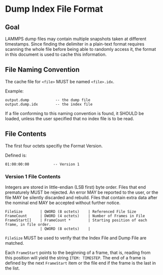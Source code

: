 # Dump Index File Format

## Goal

LAMMPS dump files may contain multiple snapshots taken at different timestamps. Since finding the delimiter in a plain-text format requires scanning the whole file before being able to randomly access it, the format in this document is used to cache this information.

## File Naming Convention

The cache file for `<file>` MUST be named `<file>.idx`.

Example:
```
output.dump            -- the dump file
output.dump.idx        -- the index file
```

If a file conforming to this naming convention is found, it SHOULD be loaded, unless the user specified that no index file is to be read.

## File Contents

The first four octets specifiy the Format Version.

Defined is:
```
01:00:00:00           -- Version 1
```

### Version 1 File Contents

Integers are stored in little-endian (LSB first) byte order. Files that end prematurely MUST be rejected. An error MAY be reported to the user, or the file MAY be silently discarded and rebuild. Files that contain extra data after the nominal end MAY be accepted without further notice.

```
FileSize        | QWORD (8 octets)    | Referenced File Size
FrameCount      | DWORD (4 octets)    | Number of Frames in File
FrameStart[]    | FrameCount *        | Starting position of each frame, in file order.
                | QWORD (8 octets)    |
```
`FileSize` MUST be used to verify that the Index File and Dump File are matched.

Each `FrameStart` points to the beginning of a frame, that is, reading from this position will yield the string `ITEM: TIMESTEP`. The end of a frame is defined by the next `FrameStart` item or the file end if the frame is the last in the list.

